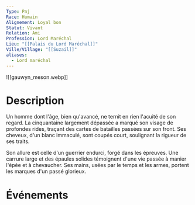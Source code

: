 ```yaml
---
Type: Pnj
Race: Humain
Alignement: Loyal bon
Statut: Vivant
Relation: Ami
Profession: Lord Maréchal
Lieu: "[[Palais du Lord Maréchal]]"
Ville/Village: "[[Suzail]]"
aliases:
  - Lord maréchal
---
```

![[gauwyn_meson.webp]]
# Description

Un homme dont l'âge, bien qu'avancé, ne ternit en rien l'acuité de son regard. La cinquantaine largement dépassée a marqué son visage de profondes rides, traçant des cartes de batailles passées sur son front. Ses cheveux, d'un blanc immaculé, sont coupés court, soulignant la rigueur de ses traits.

Son allure est celle d'un guerrier endurci, forgé dans les épreuves. Une carrure large et des épaules solides témoignent d'une vie passée à manier l'épée et à chevaucher. Ses mains, usées par le temps et les armes, portent les marques d'un passé glorieux.

# Événements

